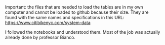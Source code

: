 Important: the files that are needed to load the tables are in my own computer and cannot be loaded to github because their size. They are found with the same names and specifications in this URL: https://www.citibikenyc.com/system-data

I followed the notebooks and understood them. Most of the job was actually already done by professor Bianco.

